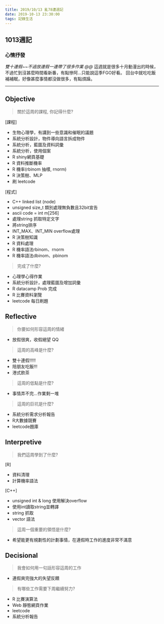 ```yaml
---
title: 2019/10/13 亂78遭週記
date: 2019-10-13 23:30:00
tags: 記錄生活
---
```

## **1013週記**

### 心情抒發
*雙十連假~~不過放連假一連帶了很多作業 @@*
這週就是很多十月動漫出的時候，不過忙到沒甚麼時間看新番，有點慘阿...只能說這季FGO好看。
回台中就吃吃飯補補眠，好像甚麼事情都沒做很多，有點煩躁。

---

## **Objective**

> 關於這周的課程, 你記得什麼?

[課程]
- 生物心理學，有講到一些意識和催眠的議題
- 系統分析設計，物件導向語言拆成物件
- 系統分析，藍圖及資料詞彙
- 系統分析，使用個案
- R shiny網頁基礎
- R 資料推斷機率
- R 機率(rbinom 抽樣, rnorm)
- R 決策樹、MLP
- 刷 leetcode

[程式]
- C++ linked list (node)
- unsigned size_t 類別處理無負數且32bit宣告
- ascii code = int m[256]
- 處理string 抓取特定文字
- 將string排序
- INT_MAX、INT_MIN overflow處理
- R 決策樹知識
- R 資料處理
- R 機率語法rbinom、rnorm
- R 機率語法dbinom、pbinom

> 完成了什麼?

- 心理學心得作業
- 系統分析設計，處理藍圖及增加詞彙
- R datacamp Prob 完成
- R 比賽資料瀏覽
- leetcode 每日刷題


## **Reflective**

> 你要如何形容這周的情緒

* 放假很爽，收假絕望 QQ

> 這周的高峰是什麼?

* 雙十連假!!!!!
* 陪朋友吃飯!!!
* 港式飲茶

> 這周的低點是什麼?

* 事情弄不完...作業剩一堆

> 這周的巨坑是什麼?

* 系統分析需求分析報告
* R大數據競賽
* leetcode題庫

## **Interpretive**

> 我們這周學到了什麼?

[R]
- 資料清理
- 計算機率語法

[C++]
- unsigned int & long 使用解決overflow
- 使用int讀取string並轉譯
- string 抓取
- vector 語法

> 這周一個重要的領悟是什麼?

* 希望能更有規劃性的計劃事情，在連假時工作的進度非常不滿意

## **Decisional**

> 我會如何用一句話形容這周的工作

* 連假爽完強大的失望反饋

> 有哪些工作需要下周繼續努力?

- R 比賽演算法
- Web 靜態網頁作業
- leetcode
- 系統分析報告
